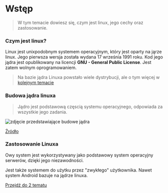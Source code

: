 # Wstęp

> W tym temacie dowiesz się, czym jest linux, jego cechy oraz zastosowanie.

### Czym jest linux?

Linux jest unixpodobnym systemem operacyjnym, który jest oparty na jąrze linux. Jego pierwsza wersja została wydana 17 września 1991 roku. Kod jego jądra jest opublikowany na licencji **GNU - General Public License**. Jest zatem wolnym oprogramowaniem.

> Na bazie jądra Linuxa powstało wiele dystrybucji, ale o tym więcej w [ kolejnym temacie](/content/r1/t26)

### Budowa jądra linuxa

> Jądro jest podstawową częscią systemu operacyjnego, odpowiada za wszystkie jego zadania. 

![zdjęcie przedstawiające budowe jądra](http://linux.cku.krosno.pl/pict/budowa.gif)

[Źródło](http://linux.cku.krosno.pl)

### Zastosowanie Linuxa

Owy system jest wykorzystywany jako podstawowy system operacyjny serwerów, dzięki jego niezawodności.

Jest także systemem do użytku przez "zwykłego" użytkownika. Nawet system Android bazuje na jądrze linuxa.

[Przejdź do 2 tematu](/content/r1/t2)